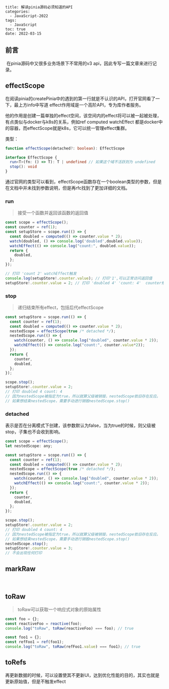 ```
title: 解读pinia源码必须知道的API
categories:
  - JavaScript-2022
tags:
  - JavaScript
toc: true
date: 2022-03-15
```

## 前言

​	在pinia源码中又很多业务场景下不常用的v3 api，因此专写一篇文章来进行记录。

## effectScope

​	在阅读pinia的createPinia中的遇到的第一行就是不认识的API，打开官网看了一下，最上方info中写道 effect作用域是一个高阶API，专为库作者服务。

​	他的作用是创建一篇单独的effect空间，该空间内的effect将可以被一起被处理，有点类似与docker与k8s的关系，例如ref computed watchEffect 都是docker中的容器，而effectScope就是k8s，它可以统一管理effect集群。

类型：

```typescript
function effectScope(detached?: boolean): EffectScope

interface EffectScope {
  run<T>(fn: () => T): T | undefined // 如果这个域不活跃则为 undefined
  stop(): void
}
```

​	通过官网的类型可以看到，effectScope函数存在一个boolean类型的参数，但是在文档中并未找到参数说明，但是再rfc找到了更加详细的文档。

### run

> 接受一个函数并返回该函数的返回值

```js
const scope = effectScope();
const counter = ref(1);
const setupStore = scope.run(() => {
  const doubled = computed(() => counter.value * 2);
  watch(doubled, () => console.log('doubled',doubled.value));
  watchEffect(() => console.log("count:", doubled.value));
  return {
    doubled,
  };
});

// 打印 'count 2' watchEffect触发
console.log(setupStore!.counter.value); // 打印'1',可以正常访问返回值
setupStore!.counter.value = 2; // 打印 'doubled 4' 'count: 4'  counter修改触发watch与watchEffect
```

### stop

> 递归结束所有effect，包括后代effectScope

```js
const setupStore = scope.run(() => {
  const counter = ref(1);
  const doubled = computed(() => counter.value * 2);
  nestedScope = effectScope(true /* detached */);
  nestedScope.run(() => {
    watch(counter, () => console.log("doubled", counter.value * 2));
    watchEffect(() => console.log("count:", counter.value*2));
  });
  return {
    counter,
    doubled,
  };
});

scope.stop();
setupStore!.counter.value = 2;
// 打印 doubled 4 count: 4 
// 因为nestedScope被指定为true，所以就算父级被销毁，nestedScope依旧存在反应。
// 如果想结束nestedScope，需要手动进行销毁nestedScope.stop()
```

### detached

表示是否在分离模式下创建，该参数默认为false，当为true的时候，则父级被stop，子集也不会收到影响。

```js
const scope = effectScope();
let nestedScope: any;

const setupStore = scope.run(() => {
  const counter = ref(1);
  const doubled = computed(() => counter.value * 2);
  nestedScope = effectScope(true /* detached */);
  nestedScope.run(() => {
    watch(counter, () => console.log("doubled", counter.value * 2));
    watchEffect(() => console.log("count:", counter.value * 2));
  });
  return {
    counter,
    doubled,
  };
});

scope.stop();
setupStore!.counter.value = 2;
// 打印 doubled 4 count: 4
// 因为nestedScope被指定为true，所以就算父级被销毁，nestedScope依旧存在反应。
// 如果想结束nestedScope，需要手动进行销毁nestedScope.stop()
nestedScope.stop();
setupStore!.counter.value = 3;
// 不会出现任何打印
```

## markRaw

​	

## toRaw

> toRaw可以获取一个响应式对象的原始属性

```js
const foo = {};
const reactiveFoo = reactive(foo);
console.log("toRaw", toRaw(reactiveFoo) === foo); // true

const foo1 = {};
const refFoo1 = ref(foo1);
console.log("toRaw", toRaw(refFoo1.value) === foo1); // true
```

## toRefs





再更新数据的时候，可以设置使其不更新UI，达到优化性能的目的，其实也就是更新原始值，但是不触发effect	